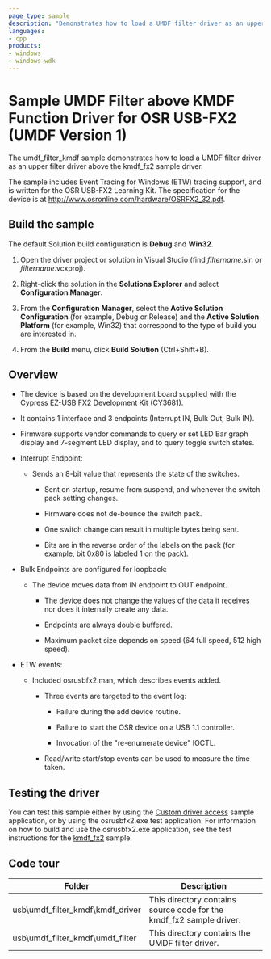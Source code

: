 ```yaml
---
page_type: sample
description: "Demonstrates how to load a UMDF filter driver as an upper filter driver above the kmdf_fx2 sample driver."
languages:
- cpp
products:
- windows
- windows-wdk
---
```


# Sample UMDF Filter above KMDF Function Driver for OSR USB-FX2 (UMDF Version 1)

The umdf\_filter\_kmdf sample demonstrates how to load a UMDF filter driver as an upper filter driver above the kmdf\_fx2 sample driver.

The sample includes Event Tracing for Windows (ETW) tracing support, and is written for the OSR USB-FX2 Learning Kit. The specification for the device is at <http://www.osronline.com/hardware/OSRFX2_32.pdf>.

## Build the sample

The default Solution build configuration is **Debug** and **Win32**.

1. Open the driver project or solution in Visual Studio (find *filtername*.sln or *filtername*.vcxproj).

1. Right-click the solution in the **Solutions Explorer** and select **Configuration Manager**.

1. From the **Configuration Manager**, select the **Active Solution Configuration** (for example, Debug or Release) and the **Active Solution Platform** (for example, Win32) that correspond to the type of build you are interested in.

1. From the **Build** menu, click **Build Solution** (Ctrl+Shift+B).

## Overview

- The device is based on the development board supplied with the Cypress EZ-USB FX2 Development Kit (CY3681).

- It contains 1 interface and 3 endpoints (Interrupt IN, Bulk Out, Bulk IN).

- Firmware supports vendor commands to query or set LED Bar graph display and 7-segment LED display, and to query toggle switch states.

- Interrupt Endpoint:

  - Sends an 8-bit value that represents the state of the switches.

    - Sent on startup, resume from suspend, and whenever the switch pack setting changes.

    - Firmware does not de-bounce the switch pack.

    - One switch change can result in multiple bytes being sent.

    - Bits are in the reverse order of the labels on the pack (for example, bit 0x80 is labeled 1 on the pack).

- Bulk Endpoints are configured for loopback:

  - The device moves data from IN endpoint to OUT endpoint.

    - The device does not change the values of the data it receives nor does it internally create any data.

    - Endpoints are always double buffered.

    - Maximum packet size depends on speed (64 full speed, 512 high speed).

- ETW events:

  - Included osrusbfx2.man, which describes events added.

    - Three events are targeted to the event log:

      - Failure during the add device routine.

      - Failure to start the OSR device on a USB 1.1 controller.

      - Invocation of the "re-enumerate device" IOCTL.

    - Read/write start/stop events can be used to measure the time taken.

## Testing the driver

You can test this sample either by using the [Custom driver access](https://code.msdn.microsoft.com/windowsapps/Custom-device-access-sample-43bde679) sample application, or by using the osrusbfx2.exe test application. For information on how to build and use the osrusbfx2.exe application, see the test instructions for the [kmdf\_fx2](https://docs.microsoft.com/samples/microsoft/windows-driver-samples/sample-kmdf-function-driver-for-osr-usb-fx2/) sample.

## Code tour

| Folder | Description |
| --- | --- |
| usb\umdf_filter_kmdf\kmdf_driver | This directory contains source code for the kmdf_fx2 sample driver. |
| usb\umdf_filter_kmdf\umdf_filter | This directory contains the UMDF filter driver. |

